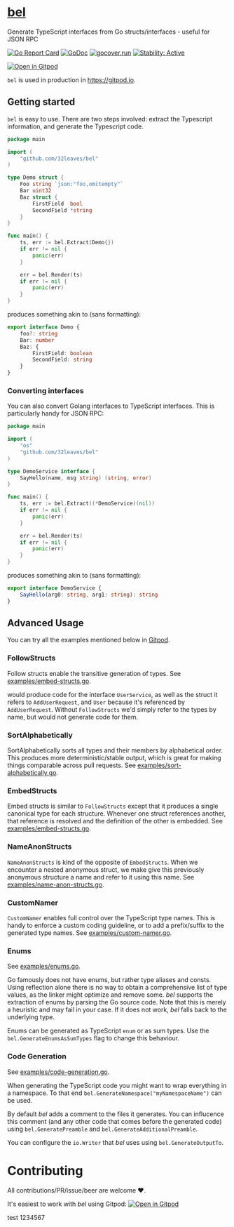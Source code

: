 # [bel](https://en.wikipedia.org/wiki/Bel_(mythology))
Generate TypeScript interfaces from Go structs/interfaces - useful for JSON RPC

[![Go Report Card](https://goreportcard.com/badge/github.com/32leaves/bel)](https://goreportcard.com/report/github.com/32leaves/bel)
[![GoDoc](https://godoc.org/github.com/32leaves/bel?status.svg)](https://godoc.org/github.com/32leaves/bel)
[![gocover.run](https://gocover.run/github.com/32leaves/bel.svg?style=flat&tag=1.10)](https://gocover.run?tag=1.10&repo=github.com%2F32leaves%2Fbel)
[![Stability: Active](https://masterminds.github.io/stability/active.svg)](https://masterminds.github.io/stability/active.html)

[![Open in Gitpod](https://gitpod.io/button/open-in-gitpod.svg)](https://gitpod.io#github.com/32leaves/bel)

`bel` is used in production in https://gitpod.io.

## Getting started
`bel` is easy to use. There are two steps involved: extract the Typescript information, and generate the Typescript code.
```Go
package main

import (
    "github.com/32leaves/bel"
)

type Demo struct {
    Foo string `json:"foo,omitempty"`
    Bar uint32
    Baz struct {
        FirstField  bool
        SecondField *string
    }
}

func main() {
    ts, err := bel.Extract(Demo{})
    if err != nil {
        panic(err)
    }

    err = bel.Render(ts)
    if err != nil {
        panic(err)
    }
}
```

produces something akin to (sans formatting):

```TypeScript
export interface Demo {
    foo?: string
    Bar: number
    Baz: {
        FirstField: boolean
        SecondField: string
    }
}
```

### Converting interfaces
You can also convert Golang interfaces to TypeScript interfaces. This is particularly handy for JSON RPC:
```Go
package main

import (
    "os"
    "github.com/32leaves/bel"
)

type DemoService interface {
    SayHello(name, msg string) (string, error)
}

func main() {
    ts, err := bel.Extract((*DemoService)(nil))
    if err != nil {
        panic(err)
    }

    err = bel.Render(ts)
    if err != nil {
        panic(err)
    }
}
```

produces something akin to (sans formatting):

```TypeScript
export interface DemoService {
    SayHello(arg0: string, arg1: string): string
}
```

## Advanced Usage
You can try all the examples mentioned below in [Gitpod](https://gitpod.io#github.com/32leaves/bel).

### FollowStructs
Follow structs enable the transitive generation of types. See [examples/embed-structs.go](examples/follow-structs.go).

would produce code for the interface `UserService`, as well as the struct it refers to `AddUserRequest`, and `User` because it's referenced by `AddUserRequest`.
Without `FollowStructs` we'd simply refer to the types by name, but would not generate code for them.

### SortAlphabetically
SortAlphabetically sorts all types and their members by alphabetical order.
This produces more deterministic/stable output, which is great for making things comparable across pull requests.
See [examples/sort-alphabetically.go](examples/sort-alphabetically.go).

### EmbedStructs
Embed structs is similar to `FollowStructs` except that it produces a single canonical type for each structure.
Whenever one struct references another, that reference is resolved and the definition of the other is embedded.
See [examples/embed-structs.go](examples/embed-structs.go).

### NameAnonStructs
`NameAnonStructs` is kind of the opposite of `EmbedStructs`. When we encounter a nested anonymous struct, we make give this previously anonymous structure a name and refer to it using this name.
See [examples/name-anon-structs.go](examples/name-anon-structs.go).

### CustomNamer
`CustomNamer` enables full control over the TypeScript type names. This is handy to enforce a custom coding guideline, or to add a prefix/suffix to the generated type names.
See [examples/custom-namer.go](examples/custom-namer.go).

### Enums
See [examples/enums.go](examples/enums.go).

Go famously does not have enums, but rather type aliases and consts. Using reflection alone there is no way to obtain a comprehensive list of type values, as the linker might optimize and remove some.
_bel_ supports the extraction of enums by parsing the Go source code. Note that this is merely a heuristic and may fail in your case. If it does not work, _bel_ falls back to the underlying type.

Enums can be generated as TypeScript `enum` or as sum types. Use the `bel.GenerateEnumsAsSumTypes` flag to change this behaviour.

### Code Generation
See [examples/code-generation.go](examples/code-generation.go).

When generating the TypeScript code you might want to wrap everything in a namespace. To that end `bel.GenerateNamespace("myNamespaceName")` can be used.

By default _bel_ adds a comment to the files it generates. You can influcence this comment (and any other code that comes before the generated code)
using `bel.GeneratePreamble` and `bel.GenerateAdditionalPreamble`.

You can configure the `io.Writer` that _bel_ uses using `bel.GenerateOutputTo`.

# Contributing
All contributions/PR/issue/beer are welcome ❤️.

It's easiest to work with _bel_ using Gitpod: [![Open in Gitpod](https://gitpod.io/button/open-in-gitpod.svg)](https://gitpod.io#github.com/32leaves/bel)


test 1234567

